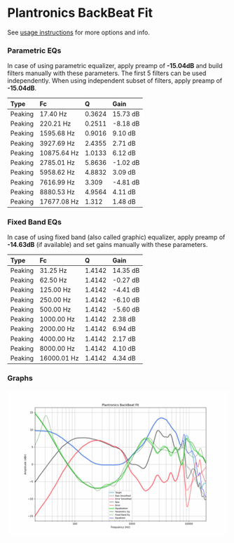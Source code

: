 # Plantronics BackBeat Fit
See [usage instructions](https://github.com/jaakkopasanen/AutoEq#usage) for more options and info.

### Parametric EQs
In case of using parametric equalizer, apply preamp of **-15.04dB** and build filters manually
with these parameters. The first 5 filters can be used independently.
When using independent subset of filters, apply preamp of **-15.04dB**.

| Type    | Fc          |      Q | Gain     |
|:--------|:------------|:-------|:---------|
| Peaking | 17.40 Hz    | 0.3624 | 15.73 dB |
| Peaking | 220.21 Hz   | 0.2511 | -8.18 dB |
| Peaking | 1595.68 Hz  | 0.9016 | 9.10 dB  |
| Peaking | 3927.69 Hz  | 2.4355 | 2.71 dB  |
| Peaking | 10875.64 Hz | 1.0133 | 6.12 dB  |
| Peaking | 2785.01 Hz  | 5.8636 | -1.02 dB |
| Peaking | 5958.62 Hz  | 4.8832 | 3.09 dB  |
| Peaking | 7616.99 Hz  | 3.309  | -4.81 dB |
| Peaking | 8880.53 Hz  | 4.9564 | 4.11 dB  |
| Peaking | 17677.08 Hz | 1.312  | 1.48 dB  |

### Fixed Band EQs
In case of using fixed band (also called graphic) equalizer, apply preamp of **-14.63dB**
(if available) and set gains manually with these parameters.

| Type    | Fc          |      Q | Gain     |
|:--------|:------------|:-------|:---------|
| Peaking | 31.25 Hz    | 1.4142 | 14.35 dB |
| Peaking | 62.50 Hz    | 1.4142 | -0.27 dB |
| Peaking | 125.00 Hz   | 1.4142 | -4.41 dB |
| Peaking | 250.00 Hz   | 1.4142 | -6.10 dB |
| Peaking | 500.00 Hz   | 1.4142 | -5.60 dB |
| Peaking | 1000.00 Hz  | 1.4142 | 2.38 dB  |
| Peaking | 2000.00 Hz  | 1.4142 | 6.94 dB  |
| Peaking | 4000.00 Hz  | 1.4142 | 2.17 dB  |
| Peaking | 8000.00 Hz  | 1.4142 | 4.10 dB  |
| Peaking | 16000.01 Hz | 1.4142 | 4.34 dB  |

### Graphs
![](./Plantronics%20BackBeat%20Fit.png)